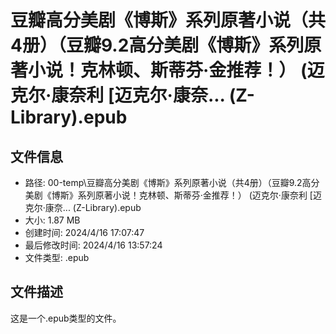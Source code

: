 ﻿# 豆瓣高分美剧《博斯》系列原著小说（共4册）（豆瓣9.2高分美剧《博斯》系列原著小说！克林顿、斯蒂芬·金推荐！） (迈克尔·康奈利 [迈克尔·康奈... (Z-Library).epub

## 文件信息
- 路径: 00-temp\豆瓣高分美剧《博斯》系列原著小说（共4册）（豆瓣9.2高分美剧《博斯》系列原著小说！克林顿、斯蒂芬·金推荐！） (迈克尔·康奈利 [迈克尔·康奈... (Z-Library).epub
- 大小: 1.87 MB
- 创建时间: 2024/4/16 17:07:47
- 最后修改时间: 2024/4/16 13:57:24
- 文件类型: .epub

## 文件描述
这是一个.epub类型的文件。

